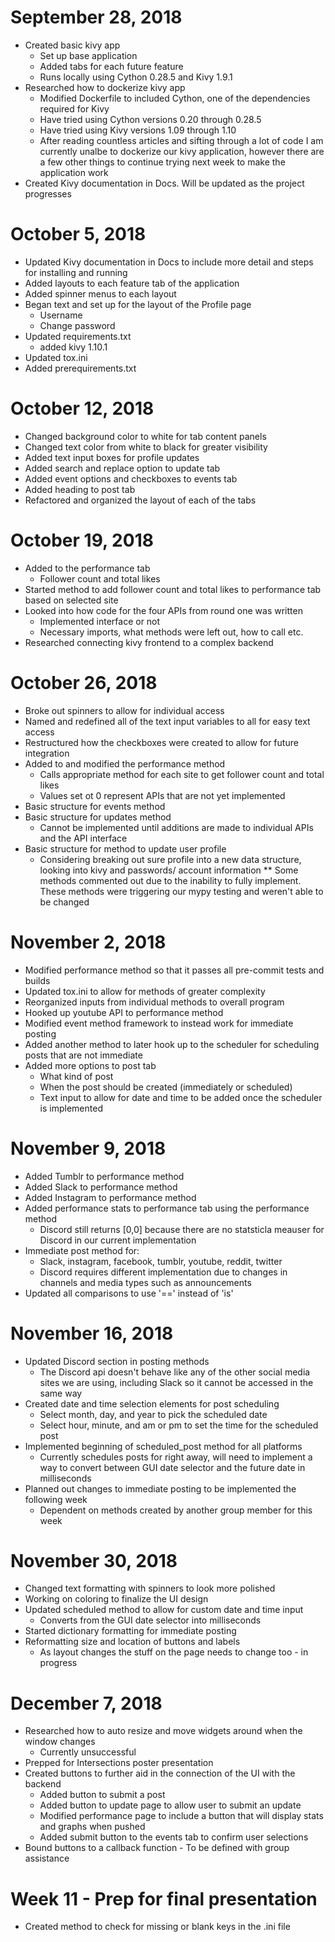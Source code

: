 # September 28, 2018
  - Created basic kivy app
    - Set up base application
    - Added tabs for each future feature
    - Runs locally using Cython 0.28.5 and Kivy 1.9.1
  - Researched how to dockerize kivy app
    - Modified Dockerfile to included Cython, one of the dependencies required for Kivy
    - Have tried using Cython versions 0.20 through 0.28.5
    - Have tried using Kivy versions 1.09 through 1.10
    - After reading countless articles and sifting through a lot of code I am currently unalbe to dockerize our kivy application, however there are a few other things to continue trying next week to make the application work
  - Created Kivy documentation in Docs. Will be updated as the project progresses

# October 5, 2018
  - Updated Kivy documentation in Docs to include more detail and steps for installing and running
  - Added layouts to each feature tab of the application
  - Added spinner menus to each layout
  - Began text and set up for the layout of the Profile page
    - Username
    - Change password
  - Updated requirements.txt
    - added kivy 1.10.1
  - Updated tox.ini
  - Added prerequirements.txt

# October 12, 2018
  - Changed background color to white for tab content panels
  - Changed text color from white to black for greater visibility
  - Added text input boxes for profile updates
  - Added search and replace option to update tab
  - Added event options and checkboxes to events tab
  - Added heading to post tab
  - Refactored and organized the layout of each of the tabs

# October 19, 2018
  - Added to the performance tab
    - Follower count and total likes
  - Started method to add follower count and total likes to performance tab based on selected site
  - Looked into how code for the four APIs from round one was written
    - Implemented interface or not
    - Necessary imports, what methods were left out, how to call etc.
  - Researched connecting kivy frontend to a complex backend

# October 26, 2018
  - Broke out spinners to allow for individual access
  - Named and redefined all of the text input variables to all for easy text access
  - Restructured how the checkboxes were created to allow for future integration
  - Added to and modified the performance method
    - Calls appropriate method for each site to get follower count and total likes
    - Values set ot 0 represent APIs that are not yet implemented
  - Basic structure for events method
  - Basic structure for updates method
    - Cannot be implemented until additions are made to individual APIs and the API interface
  - Basic structure for method to update user profile
    - Considering breaking out sure profile into a new data structure, looking into kivy and passwords/ account information
  ** Some methods commented out due to the inability to fully implement. These methods were triggering our mypy testing and weren't able to be changed

# November 2, 2018
  - Modified performance method so that it passes all pre-commit tests and builds
  - Updated tox.ini to allow for methods of greater complexity
  - Reorganized inputs from individual methods to overall program
  - Hooked up youtube API to performance method
  - Modified event method framework to instead work for immediate posting
  - Added another method to later hook up to the scheduler for scheduling posts that are not immediate
  - Added more options to post tab
    - What kind of post
    - When the post should be created (immediately or scheduled)
    - Text input to allow for date and time to be added once the scheduler is implemented

# November 9, 2018
  - Added Tumblr to performance method
  - Added Slack to performance method
  - Added Instagram to performance method
  - Added performance stats to performance tab using the performance method
    - Discord still returns [0,0] because there are no statsticla meauser for Discord in our current implementation
  - Immediate post method for:
    - Slack, instagram, facebook, tumblr, youtube, reddit, twitter
    - Discord requires different implementation due to changes in channels and media types such as announcements
  - Updated all comparisons to use '==' instead of 'is'

# November 16, 2018
  - Updated Discord section in posting methods
    - The Discord api doesn't behave like any of the other social media sites we are using, including Slack so it cannot be accessed in the same way
  - Created date and time selection elements for post scheduling
    - Select month, day, and year to pick the scheduled date
    - Select hour, minute, and am or pm to set the time for the scheduled post
  - Implemented beginning of scheduled_post method for all platforms
    - Currently schedules posts for right away, will need to implement a way to convert between GUI date selector and the future date in milliseconds
  - Planned out changes to immediate posting to be implemented the following week
    - Dependent on methods created by another group member for this week

# November 30, 2018
  - Changed text formatting with spinners to look more polished
  - Working on coloring to finalize the UI design
  - Updated scheduled method to allow for custom date and time input
    - Converts from the GUI date selector into milliseconds
  - Started dictionary formatting for immediate posting
  - Reformatting size and location of buttons and labels
    - As layout changes the stuff on the page needs to change too - in progress

# December 7, 2018
  - Researched how to auto resize and move widgets around when the window changes
    - Currently unsuccessful
  - Prepped for Intersections poster presentation
  - Created buttons to further aid in the connection of the UI with the backend
    - Added button to submit a post
    - Added button to update page to allow user to submit an update
    - Modified performance page to include a button that will display stats and graphs when pushed
    - Added submit button to the events tab to confirm user selections
  - Bound buttons to a callback function - To be defined with group assistance

# Week 11 - Prep for final presentation
  - Created method to check for missing or blank keys in the .ini file
